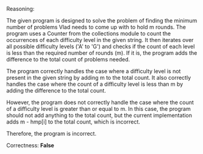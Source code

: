 Reasoning:

The given program is designed to solve the problem of finding the minimum number of problems Vlad needs to come up with to hold m rounds. The program uses a Counter from the collections module to count the occurrences of each difficulty level in the given string. It then iterates over all possible difficulty levels ('A' to 'G') and checks if the count of each level is less than the required number of rounds (m). If it is, the program adds the difference to the total count of problems needed.

The program correctly handles the case where a difficulty level is not present in the given string by adding m to the total count. It also correctly handles the case where the count of a difficulty level is less than m by adding the difference to the total count.

However, the program does not correctly handle the case where the count of a difficulty level is greater than or equal to m. In this case, the program should not add anything to the total count, but the current implementation adds m - hmp[i] to the total count, which is incorrect.

Therefore, the program is incorrect.

Correctness: **False**